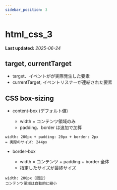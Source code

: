 ```yaml
---
sidebar_position: 3
---
```


# html_css_3

**Last updated:** _2025-06-24_

## target, currentTarget

- target、イベントがが実際発生した要素
- currentTarget, イベントリスナーが連結された要素

## CSS box-sizing

- content-box (デフォルト値)

  - width = コンテンツ領域のみ
  - padding、border は追加で加算

```
width: 200px + padding: 20px + border: 2px
= 実際のサイズ: 244px
```

- border-box

  - width = コンテンツ + padding + border 全体
  - 指定したサイズが最終サイズ

```
width: 200px (固定)
コンテンツ領域は自動的に縮小
```
